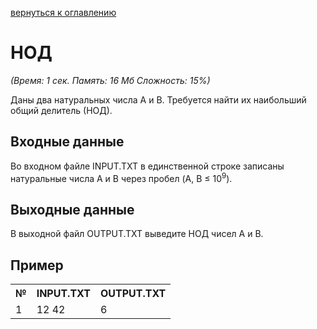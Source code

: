 <a href="/README.md">вернуться к оглавлению</a><br>

<h1>НОД</h1>
<i>(Время: 1&nbsp;сек. Память: 16 Мб&nbsp;Сложность: 15%)</i>

<p class=text>
Даны два натуральных числа A и B. Требуется найти их наибольший общий делитель (НОД).
</p>

<h2>Входные данные</h2>

<p class=text>
Во входном файле INPUT.TXT в единственной строке записаны натуральные числа A и B через пробел (A, B &#8804; 10<sup>9</sup>).
</p>

<h2>Выходные данные</h2>

<p class=text>
В выходной файл OUTPUT.TXT выведите НОД чисел А и В.
</p>

<h2>Пример</h2>

<table>
<tr><th>№</th><th>INPUT.TXT</th><th>OUTPUT.TXT</th></tr>
<tr><td>1</td><td>12 42</td><td>6</td></tr>
</table>